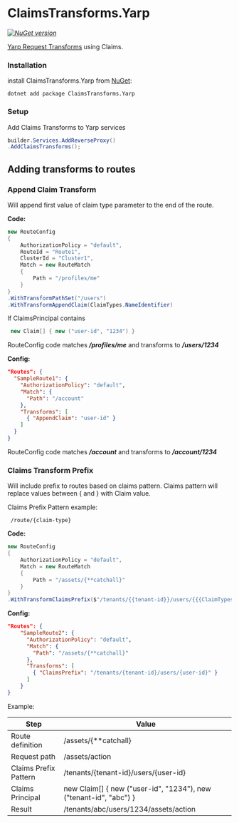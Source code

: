 # ClaimsTransforms.Yarp

_[![NuGet version](https://img.shields.io/nuget/v/ClaimsTransforms.Yarp)](https://www.nuget.org/packages/ClaimsTransforms.Yarp)_

[Yarp Request Transforms](https://microsoft.github.io/reverse-proxy/articles/transforms.html) using Claims.

### Installation

install ClaimsTransforms.Yarp from [NuGet](https://www.nuget.org/packages/ClaimsTransforms.Yarp):

    dotnet add package ClaimsTransforms.Yarp

### Setup

Add Claims Transforms to Yarp services

``` c#
builder.Services.AddReverseProxy()
.AddClaimsTransforms();
```

Adding transforms to routes
--------------------------------

### Append Claim Transform

Will append first value of claim type parameter to the end of the route.

**Code:**

``` c#
new RouteConfig
{
    AuthorizationPolicy = "default",
    RouteId = "Route1",
    ClusterId = "Cluster1",
    Match = new RouteMatch
    {
        Path = "/profiles/me"
    }
}
.WithTransformPathSet("/users")
.WithTransformAppendClaim(ClaimTypes.NameIdentifier)
```

If ClaimsPrincipal contains

``` c#   
 new Claim[] { new ("user-id", "1234") }
```

RouteConfig code matches ***/profiles/me*** and transforms to ***/users/1234***

**Config:**

``` json
"Routes": {
  "SampleRoute1": {
    "AuthorizationPolicy": "default",
    "Match": {
      "Path": "/account"
    },
    "Transforms": [
      { "AppendClaim": "user-id" }
    ]
  }
}
```

RouteConfig code matches ***/account*** and transforms to ***/account/1234***

### Claims Transform Prefix

Will include prefix to routes based on claims pattern.
Claims pattern will replace values between { and } with Claim value.

Claims Prefix Pattern example:

     /route/{claim-type}

**Code:**

``` c#
new RouteConfig
{
    AuthorizationPolicy = "default",
    Match = new RouteMatch
    {
        Path = "/assets/{**catchall}"
    }
}
.WithTransformClaimsPrefix($"/tenants/{{tenant-id}}/users/{{{ClaimTypes.NameIdentifier}}}")
```

**Config:**

``` json
"Routes": {
    "SampleRoute2": {
      "AuthorizationPolicy": "default",
      "Match": {
        "Path": "/assets/{**catchall}"
      },
      "Transforms": [
        { "ClaimsPrefix": "/tenants/{tenant-id}/users/{user-id}" }
      ]
    }
}
```

Example:

| **Step**              | **Value**                                                         |
|-----------------------|-------------------------------------------------------------------|
| Route definition      | /assets/{**catchall}                                              |
| Request path          | /assets/action                                                    |
| Claims Prefix Pattern | /tenants/{tenant-id}/users/{user-id}                              |
| Claims Principal      | new Claim[] { new ("user-id", "1234"), new ("tenant-id", "abc") } |
| Result                | /tenants/abc/users/1234/assets/action                             |